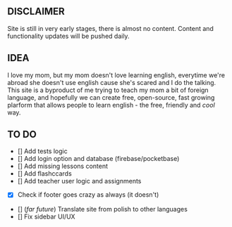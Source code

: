 ## DISCLAIMER

Site is still in very early stages, there is almost no content. 
Content and functionality updates will be pushed daily.

## IDEA

I love my mom, but my mom doesn't love learning english, everytime we're abroad
she doesn't use english cause she's scared and I do the talking. 
This site is a byproduct of me trying to teach my mom a bit of foreign language, and hopefully we can create free, open-source, fast growing plarform that allows people to learn english - the free, friendly and *cool* way.

## TO DO

- [] Add tests logic
- [] Add login option and database (firebase/pocketbase)
- [] Add missing lessons content 
- [] Add flashccards
- [] Add teacher user logic and assignments
- [x] Check if footer goes crazy as always (it doesn't)
- [] (*far future*) Translate site from polish to other languages
- [] Fix sidebar UI/UX 

